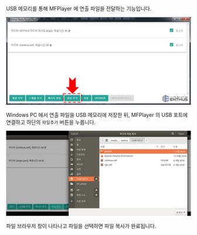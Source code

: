 USB 메모리를 통해 MFPlayer 에 연출 파일을 전달하는 기능입니다.

![](img/file_add.jpg)

Windows PC 에서 연출 파일을 USB 메모리에 저장한 뒤, MFPlayer 의 USB 포트에 연결하고 하단의 `파일추가` 버튼을 누릅니다.

![](img/file_select.jpg)

파일 브라우저 창이 나타나고 파일을 선택하면 파일 복사가 완료됩니다.